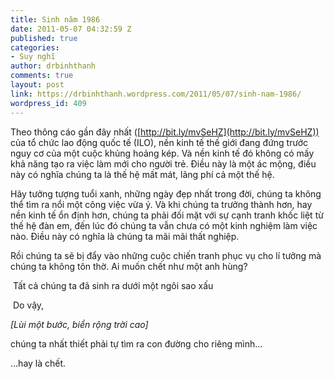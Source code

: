 ```yaml
---
title: Sinh năm 1986
date: 2011-05-07 04:32:59 Z
published: true
categories:
- Suy nghĩ
author: drbinhthanh
comments: true
layout: post
link: https://drbinhthanh.wordpress.com/2011/05/07/sinh-nam-1986/
wordpress_id: 409
---
```


Theo thông cáo gần đây nhất ([http://bit.ly/mvSeHZ](http://bit.ly/mvSeHZ)) của tổ chức lao động quốc tế (ILO), nền kinh tế thế giới đang đứng trước nguy cơ của một cuộc khủng hoảng kép. Và nền kinh tế đó không có mấy khả năng tạo ra việc làm mới cho người trẻ. Điều này là một ác mộng, điều này có nghĩa chúng ta là thế hệ mất mát, lãng phí cả một thế hệ.




Hãy tưởng tượng tuổi xanh, những ngày đẹp nhất trong đời, chúng ta không thể tìm ra nổi một công việc vừa ý. Và khi chúng ta trưởng thành hơn, hay nền kinh tế ổn định hơn, chúng ta phải đối mặt với sự cạnh tranh khốc liệt từ thế hệ đàn em, đến lúc đó chúng ta vẫn chưa có một kinh nghiệm làm việc nào. Điều này có nghĩa là chúng ta mãi mãi thất nghiệp.




Rồi chúng ta sẽ bị đẩy vào những cuộc chiến tranh phục vụ cho lí tưởng mà chúng ta không tôn thờ. Ai muốn chết như một anh hùng?







 Tất cả chúng ta đã sinh ra dưới một ngôi sao xấu







 Do vậy,




_[Lùi một bước, biển rộng trời cao]_




chúng ta nhất thiết phải tự tìm ra con đường cho riêng mình…




…hay là chết.







